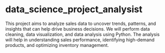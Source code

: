 # data_science_project_analysist
This project aims to analyze sales data to uncover trends, patterns, and insights that can help drive business decisions. We will perform data cleaning, data visualization, and data analysis using Python. The analysis will help in understanding sales performance, identifying high-demand products, and optimizing inventory management.
